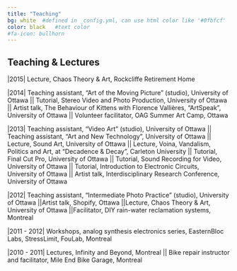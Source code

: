 ```yaml
---
title: "Teaching"
bg: white  #defined in _config.yml, can use html color like '#0fbfcf'
color: black   #text color
#fa-icon: bullhorn
---
```


## Teaching & Lectures  

|2015|  Lecture, Chaos Theory & Art, Rockcliffe Retirement Home

|2014|  Teaching assistant, “Art of the Moving Picture” (studio), University of Ottawa
||    Tutorial, Stereo Video and Photo Production, University of Ottawa
||    Artist talk, The Behaviour of Kittens with Florence Vallières, “ArtSpeak”, University of Ottawa
||  Volunteer facilitator, OAG Summer Art Camp, Ottawa

|2013|  Teaching assistant, “Video Art” (studio), University of Ottawa
||    Teaching assistant, “Art and New Technology”, University of Ottawa
||    Lecture, Sound Art, University of Ottawa
||    Lecture, Voina, Vandalism, Politics and Art, at “Decadence & Decay”, Carleton University
||    Tutorial, Final Cut Pro, University of Ottawa
||    Tutorial, Sound Recording for Video, University of Ottawa
||    Tutorial, Introduction to Electronic Circuits, University of Ottawa
||    Artist talk, Interdisciplinary Research Conference, University of Ottawa

|2012|  Teaching assistant, “Intermediate Photo Practice” (studio), University of Ottawa
||Artist talk, Shopify, Ottawa
||Lecture, Chaos Theory & Art, University of Ottawa
||Facilitator, DIY rain-water reclamation systems, Montreal
    
|2011 - 2012| Workshops, analog synthesis electronics series, EasternBloc Labs, StressLimit, FouLab, Montreal

|2010 - 2011| Lectures, Infinity and Beyond, Montreal
||    Bike repair instructor and facilitator, Mile End Bike Garage, Montreal